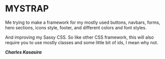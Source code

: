 # MYSTRAP

Me trying to make a framework for my mostly used buttons, navbars, forms, hero sections, icons style, footer, and different colors and font styles.

And improving my Sassy CSS.
So like other CSS framework, this will also require you to use mostly classes and some little bit of ids, I mean why not.

***Charles Kasasira***